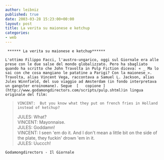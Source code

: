 ```yaml
---
author: leibniz
published: true
date: 2003-03-28 15:23:00+00:00
layout: post
title: La verita su maionese e ketchup
categories:
- web
---
```


	 ****** La verita su maionese e ketchup******
	
	L'ottimo Filippo Facci, l'austro-ungarico, oggi sul Giornale era alle prese con le due salse del mondo globalizzato. Pero ha sbagliato quando ha scritto che John Travolta in Pulp Fiction diceva: « _ Ma lo sai con che cosa mangiano le patatine a Parigi? Con la maionese_». Travolta, alias Vincent Vega, raccontava a Samuel L. Jackson, alias Jules Winnfield, del suo viaggio ad Amsterdam (in fondo interpretava un gangster eroinomane). Segue  [   copione ](http://www.godamongdirectors.com/scripts/pulp.shtml)in lingua originale del film:

>  
> 
> 	  VINCENT:  But you know what they put on french fries in Holland instead of ketchup?   
> JULES: What?  
> VINCENT: Mayonnaise.  
> JULES:  Goddamn!  
> VINCENT: I seen 'em do it. And I don't mean a little bit on the side of the plate, they fuckin' drown 'em in it.  
> JULES: Uuccch!

	Godamongdirectors - Il Giornale